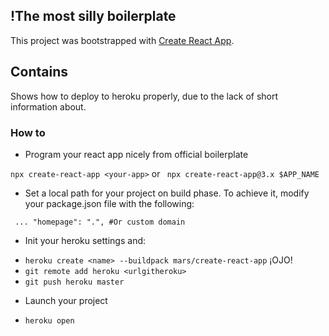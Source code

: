## !The most silly boilerplate

This project was bootstrapped with [Create React App](https://github.com/facebook/create-react-app).

## Contains

Shows how to deploy to heroku properly, due to the lack of short information about.

### How to

- Program your react app nicely from official boilerplate

`
npx create-react-app <your-app>
` 
or
` 
npx create-react-app@3.x $APP_NAME
` 

- Set a local path for your project on build phase. To achieve it, modify your package.json file with the following:

`  ...
   "homepage": ".", #Or custom domain
`

- Init your heroku settings and: 

* `heroku create <name> --buildpack mars/create-react-app` ¡OJO!
* `git remote add heroku <urlgitheroku>`
* `git push heroku master`

- Launch your project

* `heroku open`